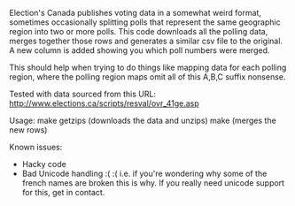 Election's Canada publishes voting data in a somewhat weird format, sometimes occasionally splitting polls that represent the same geographic region into two or more polls. This code downloads all the polling data, merges together those rows and generates a similar csv file to the original. A new column is added showing you which poll numbers were merged.

This should help when trying to do things like mapping data for each polling region, where the polling region maps omit all of this A,B,C suffix nonsense.

Tested with data sourced from this URL:
http://www.elections.ca/scripts/resval/ovr_41ge.asp

Usage:
make getzips (downloads the data and unzips)
make (merges the new rows)

Known issues:
* Hacky code
* Bad Unicode handling :( :( i.e. if you're wondering why some of the french names are broken this is why. If you really need unicode support for this, get in contact.
